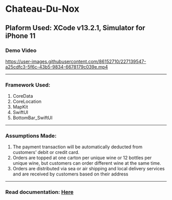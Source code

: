 # Chateau-Du-Nox
## Plaform Used: XCode v13.2.1, Simulator for iPhone 11

### Demo Video
https://user-images.githubusercontent.com/86152710/227139547-a25cdfc3-5f6c-43b5-9834-6678179c039e.mp4

<hr/>

### Framework Used:
1. CoreData
2. CoreLocation
3. MapKit
4. SwiftUI
5. BottomBar_SwiftUI

<hr/>

### Assumptions Made:
1. The payment transaction will be automatically deducted from customers’ debit or credit
card.
2. Orders are topped at one carton per unique wine or 12 bottles per unique wine, but
customers can order different wine at the same time.
3. Orders are distributed via sea or air shipping and local delivery services and are
received by customers based on their address

<hr/>

### Read documentation: [Here](https://github.com/NightfuryEquinn/Chateau-Du-Nox/blob/main/iOS%20Individual%20Assignment%20-%20Chateau%20Du%20Nox%20App%20-%20Yip%20Zi%20Xian%20TP059963.pdf)
